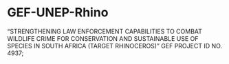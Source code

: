 # GEF-UNEP-Rhino
“STRENGTHENING LAW ENFORCEMENT CAPABILITIES TO COMBAT WILDLIFE CRIME FOR CONSERVATION AND SUSTAINABLE USE OF SPECIES IN SOUTH AFRICA (TARGET RHINOCEROS)” GEF PROJECT ID NO. 4937; 
